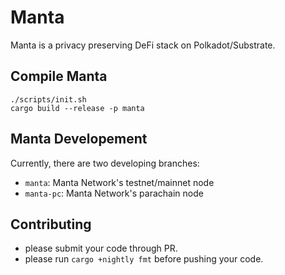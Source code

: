 # Manta

Manta is a privacy preserving DeFi stack on Polkadot/Substrate.

## Compile Manta
```
./scripts/init.sh
cargo build --release -p manta
```

## Manta Developement
Currently, there are two developing branches:
* `manta`: Manta Network's testnet/mainnet node
* `manta-pc`: Manta Network's parachain node

## Contributing
* please submit your code through PR.
* please run `cargo +nightly fmt` before pushing your code.
